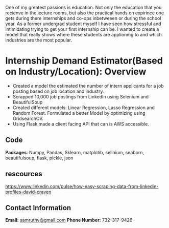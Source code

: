 One of my greatest passions is education. Not only the education that you recienve in the lecture rooms, but also the practical hands on expirince one gets during there internships and co-ops inbetweeen or during the school year. As a former undergrad student myself I have seen how stressful and intimidating trying to get your first internship can be. I wanted to create a model that really shows where these students are applionmg to and which industries are the most popular.
# Internship Demand Estimator(Based on Industry/Location): Overview
- Created a model the estimated the number of intern applicants for a job posting based on job location and industry.
- Scrapped 10,000 job postings from LinkedIn using Selenium and BeautifulSoup
- Created different models: Linear Regression, Lasso Regression and Random Forest. Formulated a better Model by optimizing using GridsearchCV.
- Using Flask made a client facing API that can is AWS accessible.

## Code
**Packages**: Numpy, Pandas, Sklearn, matplotib, selinium, seaborn, beautifulsoup, flask, pickle, json 


## rescources

https://www.linkedin.com/pulse/how-easy-scraping-data-from-linkedin-profiles-david-craven

## Contact Information

**Email:** samruthv@gmail.com
**Phone Number:** 732-317-9426
